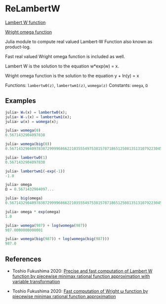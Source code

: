 # ReLambertW

[Lambert W function](https://en.wikipedia.org/wiki/Lambert_W_function)

[Wright omega function](https://en.wikipedia.org/wiki/Wright_omega_function)

Julia module to compute real valued Lambert-W Function also known as product-log.

Fast real valued Wright omega function is included as well.

Lambert W is the solution to the equation  w*exp(w) = x.

Wright omega function is the solution to the equation y + ln(y) = x

Functions: `lambertw0(z)`, `lambertwm1(z)`, `womega(z)`
Constants: `omega`, `Ω`

## Examples ##

```julia
julia> W₀(x) = lambertw0(x);
julia> W₋₁(x) = lambertwm1(x);
julia> ω(x) = womega(x);

julia> womega(0)
0.5671432904097838

julia> womega(big(0))
0.567143290409783872999968662210355549753815787186512508135131079223045793086683

julia> lambertw0(1)
0.5671432904097838

julia> lambertwm1(-exp(-1))
-1.0

julia> omega
Ω = 0.5671432904097...

julia> big(omega)
0.567143290409783872999968662210355549753815787186512508135131079223045793086683

julia> omega * exp(omega)
1.0

julia> womega(987) + log(womega(987))
987.0000000000001

julia> womega(big(987)) + log(womega(big(987)))
987.0  
```


## References ##


* Toshio Fukushima 2020: [Precise and fast computation of Lambert W function by piecewise minimax rational function approximation with variable transformation](https://www.researchgate.net/publication/346309410_Precise_and_fast_computation_of_Lambert_W_function_by_piecewise_minimax_rational_function_approximation_with_variable_transformation)

* Toshio Fukushima 2020: [Fast computation of Wright ω function by piecewise minimax rational function approximation](https://www.researchgate.net/publication/345000961_Fast_computation_of_Wright_o_function_by_piecewise_minimax_rational_function_approximation)

